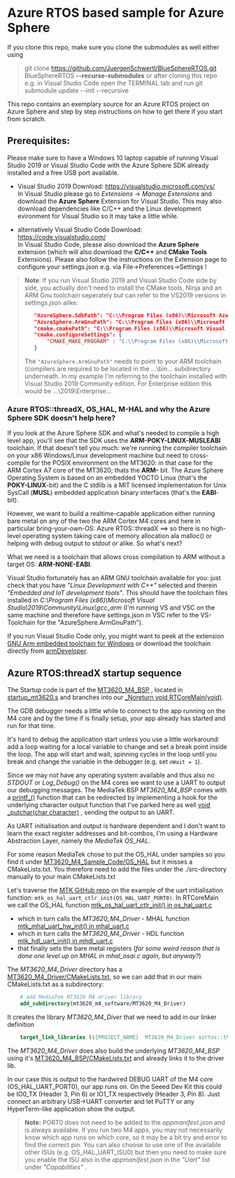 # Azure RTOS based sample for Azure Sphere

If you clone this repo, make sure you clone the submodules as well either using
>git clone https://github.com/JuergenSchwertl/BlueSphereRTOS.git BlueSphereRTOS **--recurse-submodules**
or after cloning this repo e.g. in Visual Studio Code open the TERMINAL tab and run
>git submodule update --init --recursive

This repo contains an exemplary source for an Azure RTOS project on Azure Sphere and step by step instructions on how to get there if you start from scratch.

## Prerequisites:
Please make sure to have a Windows 10 laptop capable of running Visual Studio 2019 or Visual Studio Code with the Azure Sphere SDK 
already installed and a free USB port available. 
* Visual Studio 2019 Download: https://visualstudio.microsoft.com/vs/ <br>
In Visual Studio please go to *Extensions* -> *Manage Extensions* and download the **Azure Sphere** Extension for Visual Studio. 
This may also download dependencies like C/C++ and the Linux development evironment for Visual Studio so it may take a little while.


* alternatively Visual Studio Code Download: https://code.visualstudio.com/ <br>
In Visual Studio Code, please also download the **Azure Sphere** extension (which will also download the **C/C++** and **CMake Tools** Extensions). 
Please also follow the instructions on the Extension page to configure your settings.json e.g. via File->Preferences->Settings ! 
>**Note**: If you run Visual Studio 2019 and Visual Studio Code side by side, you actually don't need to install the CMake tools, Ninja and an ARM Gnu toolchain seperately 
>but can refer to the VS2019 versions in settings.json alike:
>```json
>    "AzureSphere.SdkPath": "C:\\Program Files (x86)\\Microsoft Azure Sphere SDK\\",
>    "AzureSphere.ArmGnuPath": "C:\\Program Files (x86)\\Microsoft Visual Studio\\2019\\Community\\Linux\\gcc_arm",
>    "cmake.cmakePath": "C:\\Program Files (x86)\\Microsoft Visual Studio\\2019\\Community\\Common7\\IDE\\CommonExtensions\\Microsoft\\CMake\\CMake\\bin\\cmake.exe",
>    "cmake.configureSettings": {
>        "CMAKE_MAKE_PROGRAM" : "C:\\Program Files (x86)\\Microsoft Visual Studio\\2019\\Community\\Common7\\IDE\\CommonExtensions\\Microsoft\\CMake\\Ninja\\ninja.exe"
>    }
>```
>The `"AzureSphere.ArmGnuPath"` needs to point to your ARM toolchain (compilers are required to be located in the ...\bin\... subdirectory underneath.
>In my example I'm referring to the toolchain installed with Visual Studio 2019 Community edition. For Enterprise edition this would be ...\2019\Enterprise\...

### Azure RTOS::threadX, OS_HAL, M-HAL and why the Azure Sphere SDK doesn't help here?
If you look at the Azure Sphere SDK and what's needed to compile a high level app, you'll see that the SDK uses the **ARM-POKY-LINUX-MUSLEABI** toolchain. If that doesn't tell you much:
we're running the compiler toolchain on your x86 Windows/Linux development machine but need to cross-compile for the POSIX environment on the MT3620:
in that case for the ARM Cortex A7 core of the MT3620; thats the **ARM-** bit.
The Azure Sphere Operating System is based on an embedded YOCTO Linux (that's the **POKY-LINUX**-bit) and the C stdlib is a MIT licensed implementation for Unix SysCall (**MUSL**)
embedded application binary interfaces (that's the **EABI**-bit).

However, we want to build a realtime-capable application either running bare metal on any of the two the ARM Cortex M4 cores and here in particular bring-your-own-OS: Azure RTOS::threadX ==> 
so there is no high-level operating system taking care of memory allocation ala malloc() or helping with debug output to *stdout* or alike. So what's next?

What we need is a toolchain that allows cross compilation to ARM without a target OS: **ARM-NONE-EABI**.
 
Visual Studio fortunately has an ARM GNU toolchain available for you: just check that you have *"Linux Development with C++"* 
selected and therein *"Embedded and IoT development tools"*. This should have the toolchain files installed in
*C:\Program Files (x86)\Microsoft Visual Studio\2019\Community\Linux\gcc_arm* (I'm running VS and VSC on the same machine and therefore have settings.json in VSC refer to the VS-Toolchain 
for the "AzureSphere.ArmGnuPath"). 

If you run Visual Studio Code only, you might want to peek at the extension [GNU Arm embedded toolchain for Windows](https://marketplace.visualstudio.com/items?itemName=metalcode-eu.windows-arm-none-eabi)
or download the toolchain directly from [armDeveloper](https://developer.arm.com/tools-and-software/open-source-software/developer-tools/gnu-toolchain/gnu-rm/downloads). 

## Azure RTOS:threadX startup sequence

The Startup code is part of the [MT3620_M4_BSP](./mt3620_m4_software/MT3620_M4_BSP/CMakeLists.txt) , 
located in [startup_mt3620.s](./mt3620_m4_software/MT3620_M4_BSP/mt3620/src/startup_mt3620.s)
and branches into our [_Noreturn void RTCoreMain(void)](./rtcoremain.c#L38).

The GDB debugger needs a little while to connect to the app running on the M4 core and by the time if is finally setup, your app already has started and run
for that time. 

It's hard to debug the application start unless you use a little workaround: add a loop waiting for a local variable to change and set a break point inside the loop. The app will start and wait, spinning cycles in the loop until you 
break and change the variable in the debugger (e.g. set `nWait = 1`). 

Since we may not have any operating system available and thus also no _STDOUT_ or *Log_Debug()* on the M4 cores we want to use a UART to output our debugging messages.
The MediaTek BSP *MT3620_M4_BSP* comes with a [printf_()](./mt3620_m4_software/MT3620_M4_BSP/printf/printf.c#L862) function that can be redirected by implementing a hook for the underlying 
character output function that I've parked here as well [void _putchar(char character)](./rtcoremain.c#L38) , sending the output to an UART.

As UART initialisation and output is hardware dependent and I don't want to learn the exact register addresses and bit-combos, I'm using a Hardware Abstraction Layer, namely the *MediaTek OS_HAL*.

For some reason MediaTek chose to put the OS_HAL under samples so you find it under [MT3620_M4_Sample_Code/OS_HAL](./mt3620_m4_software/MT3620_M4_Sample_Code/OS_HAL) 
but it misses a CMakeLists.txt. You therefore need to add the files under the ./src-directory manually to your main CMakeLists.txt  

Let's traverse the [MTK GitHub repo](https://github.com/MediaTek-Labs/mt3620_m4_software/) on the example of the uart initialisation function: `mtk_os_hal_uart_ctlr_init(OS_HAL_UART_PORT0)`.
In RTCoreMain we call the OS_HAL function [mtk_os_hal_uart_ctlr_init() in os_hal_uart.c](./mt3620_m4_software/MT3620_M4_Sample_Code/OS_HAL/src/os_hal_uart.c#L131)
- which in turn calls the *MT3620_M4_Driver* - MHAL function [mtk_mhal_uart_hw_init() in mhal_uart.c](./mt3620_m4_software/MT3620_M4_Driver/MHAL/src/mhal_uart.c#L77)
- which in turn calls the *MT3620_M4_Driver* - HDL function [mtk_hdl_uart_init() in mhdl_uart.c](./mt3620_m4_software//MT3620_M4_Driver/HDL/src/hdl_uart.c#L75)
- that finally sets the bare metal registers (*for some weird reason that is done one level up on MHAL in mhal_osai.c again, but anyway?*)

The *MT3620_M4_Driver* directory has a [MT3620_M4_Driver/CMakeLists.txt](./mt3620_m4_software/MT3620_M4_Driver/CMakeLists.txt), so we can add that in our main CMakeLists.txt as a subdirectory:
```CMake
    # add MediaTek MT3620 M4 driver library 
    add_subdirectory(mt3620_m4_software/MT3620_M4_Driver)
``` 
It creates the library *MT3620_M4_Diver* that we need to add in our linker definition
```CMake
    target_link_libraries (${PROJECT_NAME}  MT3620_M4_Driver azrtos::threadx)
```

The *MT3620_M4_Driver* does also build the underlying *MT3620_M4_BSP*  using it's [MT3620_M4_BSP/CMakeLists.txt](./mt3620_m4_software/MT3620_M4_BSP/CMakeLists.txt) and already links it to the driver lib.



In our case this is output to the hardwired DEBUG UART of the M4 core (OS_HAL_UART_PORT0), our app runs on. 
On the Seeed Dev Kit this could be IO0_TX (Header 3, Pin 6) or IO1_TX respectively (Header 3, Pin 8). Just connect an arbitrary USB->UART converter and let PuTTY or any HyperTerm-like
application show the output. 

>**Note:** PORT0 does not need to be added to the _appmanifest.json_ and is always available. If you run two M4 apps, you may not necessarily know which app runs on which core, 
>so it may be a bit try and error to find the correct pin. You can also choose to use one of the available other ISUs (e.g. OS_HAL_UART_ISU0) but then you 
>need to make sure you enable the ISU also in the _appmanifest.json_ in the  _"Uart"_ list under _"Capabilities"_ .

 

